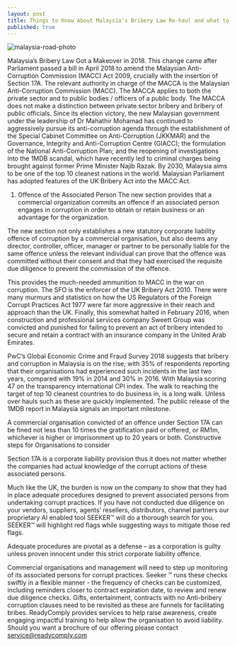 ```yaml
---
layout: post
title: Things to Know About Malaysia’s Bribery Law Re-haul and what to do next
published: true
---
```

![malaysia-road-photo]({{site.baseurl}}/https://readycomply.com/assets/images/image02.jpg?v12283249917551)

Malaysia’s Bribery Law Got a Makeover in 2018. This change came after Parliament passed a bill in April 2018 to amend the Malaysian Anti-Corruption Commission (MACC) Act 2009, crucially with the insertion of Section 17A. 
The relevant authority in charge of the MACCA is the Malaysian Anti-Corruption Commission (MACC). The MACCA applies to both the private sector and to public bodies / officers of a public body. The MACCA does not make a distinction between private sector bribery and bribery of public officials.
Since its election victory, the new Malaysian government under the leadership of Dr Mahathir Mohamad has continued to aggressively pursue its anti-corruption agenda through the establishment of the Special Cabinet Committee on Anti-Corruption (JKKMAR) and the Governance, Integrity and Anti-Corruption Centre (GIACC); the formulation of the National Anti-Corruption Plan; and the reopening of investigations into the 1MDB scandal, which have recently led to criminal charges being brought against former Prime Minister Najib Razak. By 2030, Malaysia aims to be one of the top 10 cleanest nations in the world. 
Malaysian Parliament has adopted features of the UK Bribery Act into the MACC Act.
1. Offence of the Associated Person
The new section provides that a commercial organization commits an offence if an associated person engages in corruption in order to obtain or retain business or an advantage for the organization.

The new section not only establishes a new statutory corporate liability offence of corruption by a commercial organisation, but also deems any director, controller, officer, manager or partner to be personally liable for the same offence unless the relevant individual can prove that the offence was committed without their consent and that they had exercised the requisite due diligence to prevent the commission of the offence.

This provides the much-needed ammunition to MACC in the war on corruption.
The SFO is the enforcer of the UK Bribery Act 2010. There were many murmurs and statistics on how the US Regulators of the Foreign Corrupt Practices Act 1977 were far more aggressive in their reach and approach than the UK. Finally, this somewhat halted in February 2016, when construction and professional services company Sweett Group was convicted and punished for failing to prevent an act of bribery intended to secure and retain a contract with an insurance company in the United Arab Emirates.

PwC’s Global Economic Crime and Fraud Survey 2018 suggests that bribery and corruption in Malaysia is on the rise, with 35% of respondents reporting that their organisations had experienced such incidents in the last two years, compared with 19% in 2014 and 30% in 2016. With Malaysia scoring 47 on the transparency international CPI index. The walk to reaching the target of top 10 cleanest countries to do business in, is a long walk. Unless over hauls such as these are quickly implemented. The public release of the 1MDB report in Malaysia signals an important milestone. 

A commercial organisation convicted of an offence under Section 17A can be fined not less than 10 times the gratification paid or offered, or RM1m, whichever is higher or imprisonment up to 20 years or both.
Constructive steps for Organisations to consider

Section 17A is a corporate liability provision thus it does not matter whether the companies had actual knowledge of the corrupt actions of these associated persons. 

Much like the UK, the burden is now on the company to show that they had in place adequate procedures designed to prevent associated persons from undertaking corrupt practices. If you have not conducted due diligence on your vendors, suppliers, agents’ resellers, distributors, channel partners our proprietary AI enabled tool SEEKER™ will do a thorough search for you. SEEKER™ will highlight red flags while suggesting ways to mitigate those red flags.

Adequate procedures are pivotal as a defense – as a corporation is guilty unless proven innocent under this strict corporate liability offence.

Commercial organisations and management will need to step up monitoring of its associated persons for corrupt practices. Seeker ™ runs these checks swiftly in a flexible manner - the frequency of checks can be customized, including reminders closer to contract expiration date, to review and renew due diligence checks. 
Gifts, entertainment, contracts with no Anti-bribery corruption clauses need to be revisited as these are funnels for facilitating bribes. ReadyComply provides services to help raise awareness, create engaging impactful training to help allow the organisation to avoid liability.
Should you want a brochure of our offering please contact service@readycomply.com

